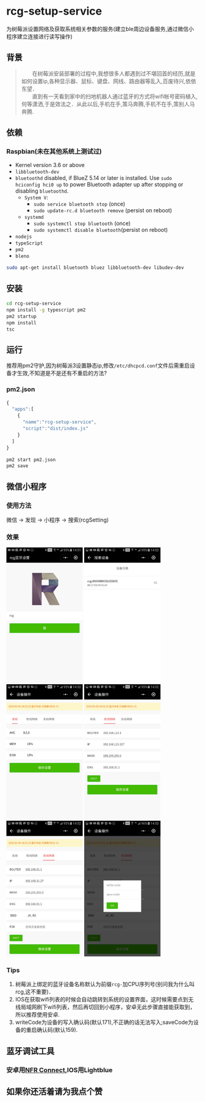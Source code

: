 # rcg-setup-service
为树莓派设置网络及获取系统相关参数的服务(建立ble周边设备服务,通过微信小程序建立连接进行读写操作)
## 背景
> &emsp;&emsp;在树莓派安装部署的过程中,我想很多人都遇到过不堪回首的经历,就是如何设置ip,各种显示器、鼠标、键盘、网线、路由器等乱入,百废待兴,依依东望．</br>
　　直到有一天看到家中的扫地机器人通过蓝牙的方式将wifi帐号密码植入,何等潇洒,于是效法之．从此以后,手机在手,策马奔腾,手机不在手,策别人马奔腾.
## 依赖

### Raspbian(未在其他系统上测试过)

 * Kernel version 3.6 or above
 * ```libbluetooth-dev```
 * ```bluetoothd``` disabled, if BlueZ 5.14 or later is installed. Use ```sudo hciconfig hci0 up``` to power Bluetooth adapter up after stopping or disabling ```bluetoothd```.
    * ```System V```:
      * ```sudo service bluetooth stop``` (once)
      * ```sudo update-rc.d bluetooth remove``` (persist on reboot)
    * ```systemd```
      * ```sudo systemctl stop bluetooth``` (once)
      * ```sudo systemctl disable bluetooth```(persist on reboot)
 * ```nodejs```
 * ```typeScript```
 * ```pm2```
 * ```bleno```          

```sh
sudo apt-get install bluetooth bluez libbluetooth-dev libudev-dev
```
## 安装
```sh
cd rcg-setup-service
npm install -g typescript pm2
pm2 startup
npm install
tsc
```
## 运行
推荐用pm2守护,因为树莓派3设置静态ip,修改```/etc/dhcpcd.conf```文件后需重启设备才生效,不知道是不是还有不重启的方法?
### pm2.json
```javascript
{
  "apps":[
    {
      "name":"rcg-setup-service",
      "script":"dist/index.js"
    }
  ]
}
```
```sh
pm2 start pm2.json
pm2 save
```

## 微信小程序
### 使用方法
微信 -> 发现 -> 小程序 -> 搜索(rcgSetting)
### 效果
<img src="./images/first.jpg" width="200" >
<img src="./images/scan.jpg" width="200" >
<img src="./images/system.jpg" width="200" >
<img src="./images/eth.jpg" width="200" >
<img src="./images/wlan.jpg" width="200" >
<img src="./images/write.jpg" width="200" >

### Tips
1. 树莓派上绑定的蓝牙设备名称默认为前缀```rcg-```加CPU序列号(别问我为什么叫rcg,这不重要)．
1. IOS在获取wifi列表的时候会自动跳转到系统的设置界面，这时候需要点到无线局域网刷下wifi列表，然后再切回到小程序，安卓无此步骤直接能获取到，所以推荐使用安卓.
2. writeCode为设备的写入确认码(默认171),不正确的话无法写入;saveCode为设备的重启确认码(默认159).

## 蓝牙调试工具
### 安卓用[NFR Connect](https://github.com/NordicSemiconductor/Android-nRF-Connect/releases),IOS用**Lightblue**

## 如果你还活着请为我点个赞